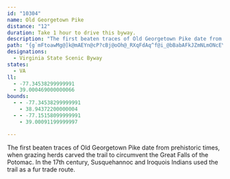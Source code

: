 ```yaml
---
id: "10304"
name: Old Georgetown Pike
distance: "12"
duration: Take 1 hour to drive this byway.
description: "The first beaten traces of Old Georgetown Pike date from prehistoric times, when grazing herds carved the trail to circumvent the Great Falls of the Potomac. In the 17th century, Susquehannoc and Iroquois Indians used the trail as a fur trade route."
path: "{g`mFtoawMg@]k@mAEYn@cP?cBj@oOh@_RXqFdAq^f@i_@bBabAFkJZmNLmONcE\\a]h@abAJmDlAuHbB}Gr{@cvB`IcQ`EaI~Rya@rC{Gj@_Ap@k@bLmFr@m@~A_CLe@?gAo@kEs@cCSeAUqHNaANWVGdAFd@SfC{GdAyAxA_BfCk@h@UnB_D`GcHrB}CtVqMdK_Fh@y@rB{ItFuNt@kCdPin@d@sCpFya@d@sClCeM?sAgAmEKuAbAeJd@wF\\sITqDn@wEBeACeDe@uECq@Dk@jDiEZq@\\mA^eENaAbEiNNQlDuLhCaLrDgM|@sDdBaK|Ds]lAsHJ_BfCqPlDq^x@cLvLit@V}@xHaf@bEw[h@_Hn@{CR_@^_@bAs@t@KfB?"
designations:
  - Virginia State Scenic Byway
states:
  - VA
ll:
  - -77.34538299999991
  - 39.000469000000066
bounds:
  - - -77.34538299999991
    - 38.94372200000004
  - - -77.15158099999991
    - 39.00091199999997

---
```


The first beaten traces of Old Georgetown Pike date from prehistoric times, when grazing herds carved the trail to circumvent the Great Falls of the Potomac. In the 17th century, Susquehannoc and Iroquois Indians used the trail as a fur trade route.
